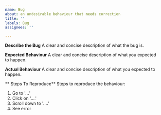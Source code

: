 ```yaml
---
name: Bug
about: an undesirable behaviour that needs correction
title: ''
labels: Bug
assignees: ''

---
```


**Describe the Bug**
A clear and concise description of what the bug is.

**Expected Behaviour**
A clear and concise description of what you expected to happen.

**Actual Behaviour**
A clear and concise description of what you expected to happen.

** Steps To Reproduce**
Steps to reproduce the behaviour:
1. Go to '...'
2. Click on '....'
3. Scroll down to '....'
4. See error
